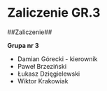 # Zaliczenie GR.3
 ##Zaliczenie##

**Grupa nr 3**
- Damian Górecki - kierownik
- Paweł Brzeziński
- Łukasz Dzięgielewski
- Wiktor Krakowiak